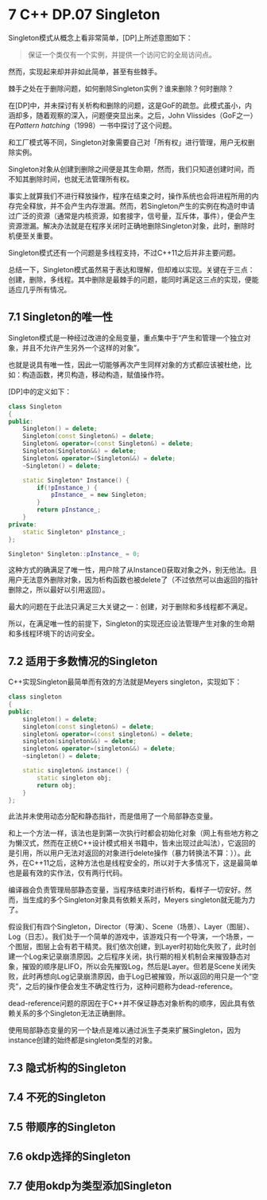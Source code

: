 # 7 C++ DP.07 Singleton
Singleton模式从概念上看非常简单，[DP]上所述意图如下：
> 保证一个类仅有一个实例，并提供一个访问它的全局访问点。

然而，实现起来却并非如此简单，甚至有些棘手。

棘手之处在于删除问题，如何删除Singleton实例？谁来删除？何时删除？

在[DP]中，并未探讨有关析构和删除的问题，这是GoF的疏忽。此模式虽小，内涵却多，随着观察的深入，问题便突显出来。之后，John Vlissides（GoF之一）在*Pattern hatching*（1998）一书中探讨了这个问题。

和工厂模式等不同，Singleton对象需要自己对「所有权」进行管理，用户无权删除实例。

Singleton对象从创建到删除之间便是其生命期，然而，我们只知道创建时间，而不知其删除时间，也就无法管理所有权。

事实上就算我们不进行释放操作，程序在结束之时，操作系统也会将进程所用的内存完全释放，并不会产生内存泄漏。然而，若Singleton产生的实例在构造时申请过广泛的资源（通常是内核资源，如套接字，信号量，互斥体，事件），便会产生资源泄漏。解决办法就是在程序关闭时正确地删除Singleton对象，此时，删除时机便至关重要。

Singleton模式还有一个问题是多线程支持，不过C++11之后并非主要问题。

总结一下，Singleton模式虽然易于表达和理解，但却难以实现。关键在于三点：创建，删除，多线程。其中删除是最棘手的问题，能同时满足这三点的实现，便能适应几乎所有情况。

## 7.1 Singleton的唯一性
Singleton模式是一种经过改进的全局变量，重点集中于“产生和管理一个独立对象，并且不允许产生另外一个这样的对象”。

也就是说具有唯一性，因此一切能够再次产生同样对象的方式都应该被杜绝，比如：构造函数，拷贝构造，移动构造，赋值操作符。

[DP]中的定义如下：
```cpp
class Singleton
{
public:
	Singleton() = delete;
	Singleton(const Singleton&) = delete;
	Singleton& operator=(const Singleton&) = delete;
	Singleton(Singleton&&) = delete;
	Singleton& operator=(Singleton&&) = delete;
	~Singleton() = delete;

	static Singleton* Instance() {
		if(!pInstance_) {
			pInstance_ = new Singleton;
		}
		return pInstance_;
	}
private:
	static Singleton* pInstance_;
};

Singleton* Singleton::pInstance_ = 0;
```

这种方式的确满足了唯一性，用户除了从Instance()获取对象之外，别无他法。且用户无法意外删除对象，因为析构函数也被delete了（不过依然可以由返回的指针删除之，所以最好以引用返回）。

最大的问题在于此法只满足三大关键之一：创建，对于删除和多线程都不满足。

所以，在满足唯一性的前提下，Singleton的实现还应设法管理产生对象的生命期和多线程环境下的访问安全。

## 7.2 适用于多数情况的Singleton
C++实现Singleton最简单而有效的方法就是Meyers singleton，实现如下：
```cpp
class singleton
{
public:
	singleton() = delete;
	singleton(const singleton&) = delete;
	singleton& operator=(const singleton&) = delete;
	singleton(singleton&&) = delete;
	singleton& operator=(singleton&&) = delete;
	~singleton() = delete;

	static singleton& instance() {
		static singleton obj;
		return obj;	
	}
};
```

此法并未使用动态分配和静态指针，而是借用了一个局部静态变量。

和上一个方法一样，该法也是到第一次执行时都会初始化对象（网上有些地方称之为懒汉式，然而在正统C++设计模式相关书籍中，皆未出现过此叫法），它返回的是引用，所以用户无法对返回的对象进行delete操作（暴力转换法不算：））。此外，在C++11之后，这种方法也是线程安全的，所以对于大多情况下，这是最简单也是最有效的实作法，仅有两行代码。

编译器会负责管理局部静态变量，当程序结束时进行析构，看样子一切安好。然而，当生成的多个Singleton对象具有依赖关系时，Meyers singleton就无能为力了。

假设我们有四个Singleton，Director（导演）、Scene（场景）、Layer（图层）、Log（日志）。我们处于一个简单的游戏中，该游戏只有一个导演，一个场景，一个图层，图层上会有若干精灵。我们依次创建，到Layer时初始化失败了，此时创建一个Log来记录崩溃原因。之后程序关闭，执行期的相关机制会来摧毁静态对象，摧毁的顺序是LIFO，所以会先摧毁Log，然后是Layer。但若是Scene关闭失败，此时再想向Log记录崩溃原因，由于Log已被摧毁，所以返回的用只是一个“空壳”，之后的操作便会发生不确定性行为，这种问题称为dead-reference。

dead-reference问题的原因在于C++并不保证静态对象析构的顺序，因此具有依赖关系的多个Singleton无法正确删除。

使用局部静态变量的另一个缺点是难以通过派生子类来扩展Singleton，因为instance创建的始终都是singleton类型的对象。

## 7.3 隐式析构的Singleton

## 7.4 不死的Singleton

## 7.5 带顺序的Singleton

## 7.6 okdp选择的Singleton

## 7.7 使用okdp为类型添加Singleton
